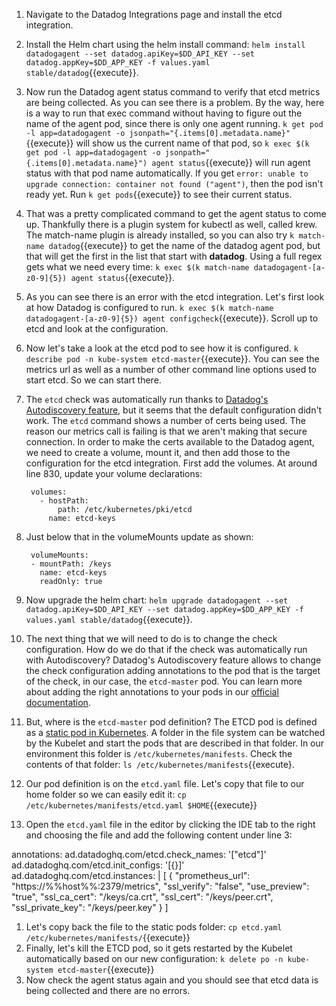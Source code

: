 1. Navigate to the Datadog Integrations page and install the etcd integration.
1. Install the Helm chart using the helm install command: `helm install datadogagent --set datadog.apiKey=$DD_API_KEY --set datadog.appKey=$DD_APP_KEY -f values.yaml stable/datadog`{{execute}}.
1. Now run the Datadog agent status command to verify that etcd metrics are being collected. As you can see there is a problem. By the way, here is a way to run that exec command without having to figure out the name of the agent pod, since there is only one agent running. `k get pod -l app=datadogagent -o jsonpath="{.items[0].metadata.name}"`{{execute}} will show us the current name of that pod, so `k exec $(k get pod -l app=datadogagent -o jsonpath="{.items[0].metadata.name}") agent status`{{execute}} will run agent status with that pod name automatically.  If you get `error: unable to upgrade connection: container not found ("agent")`, then the pod isn't ready yet. Run `k get pods`{{execute}} to see their current status.
1. That was a pretty complicated command to get the agent status to come up. Thankfully there is a plugin system for kubectl as well, called krew. The match-name plugin is already installed, so you can also try `k match-name datadog`{{execute}} to get the name of the datadog agent pod, but that will get the first in the list that start with **datadog**. Using a full regex gets what we need every time: `k exec $(k match-name datadogagent-[a-z0-9]{5}) agent status`{{execute}}.
1. As you can see there is an error with the etcd integration. Let's first look at how Datadog is configured to run. `k exec $(k match-name datadogagent-[a-z0-9]{5}) agent configcheck`{{execute}}. Scroll up to etcd and look at the configuration.
1. Now let's take a look at the etcd pod to see how it is configured. `k describe pod -n kube-system etcd-master`{{execute}}. You can see the metrics url as well as a number of other command line options used to start etcd. So we can start there.
1. The `etcd` check was automatically run thanks to [Datadog's Autodiscovery feature](https://docs.datadoghq.com/agent/kubernetes/integrations/?tab=kubernetes), but it seems that the default configuration didn't work. The `etcd` command shows a number of certs being used. The reason our metrics call is failing is that we aren't making that secure connection. In order to make the certs available to the Datadog agent, we need to create a volume, mount it, and then add those to the configuration for the etcd integration. First add the volumes. At around line 830, update your volume declarations:

        volumes:
          - hostPath:
              path: /etc/kubernetes/pki/etcd
            name: etcd-keys

1. Just below that in the volumeMounts update as shown: 

        volumeMounts:
        - mountPath: /keys
          name: etcd-keys
          readOnly: true
1. Now upgrade the helm chart: `helm upgrade datadogagent --set datadog.apiKey=$DD_API_KEY --set datadog.appKey=$DD_APP_KEY -f values.yaml stable/datadog`{{execute}}.
1. The next thing that we will need to do is to change the check configuration. How do we do that if the check was automatically run with Autodiscovery? Datadog's Autodiscovery feature allows to change the check configuration adding annotations to the pod that is the target of the check, in our case, the `etcd-master` pod. You can learn more about adding the right annotations to your pods in our [official documentation](https://docs.datadoghq.com/agent/kubernetes/integrations/?tab=kubernetes#configuration).
1. But, where is the `etcd-master` pod definition? The ETCD pod is defined as a [static pod in Kubernetes](https://kubernetes.io/docs/tasks/configure-pod-container/static-pod/#configuration-files). A folder in the file system can be watched by the Kubelet and start the pods that are described in that folder. In our environment this folder is `/etc/kubernetes/manifests`. Check the contents of that folder: `ls /etc/kubernetes/manifests`{{execute}.
1. Our pod definition is on the `etcd.yaml` file. Let's copy that file to our home folder so we can easily edit it: `cp /etc/kubernetes/manifests/etcd.yaml $HOME`{{execute}}
1. Open the `etcd.yaml` file in the editor by clicking the IDE tab to the right and choosing the file and add the following content under line 3:

  annotations:
    ad.datadoghq.com/etcd.check_names: '["etcd"]'
    ad.datadoghq.com/etcd.init_configs: '[{}]'
    ad.datadoghq.com/etcd.instances: |
      [
        {
          "prometheus_url": "https://%%host%%:2379/metrics",
          "ssl_verify": "false",
          "use_preview": "true",
          "ssl_ca_cert": "/keys/ca.crt",
          "ssl_cert": "/keys/peer.crt",
          "ssl_private_key": "/keys/peer.key"
        }
      ]
1. Let's copy back the file to the static pods folder: `cp etcd.yaml /etc/kubernetes/manifests/`{{execute}}
1. Finally, let's kill the ETCD pod, so it gets restarted by the Kubelet automatically based on our new configuration: `k delete po -n kube-system etcd-master`{{execute}}
1. Now check the agent status again and you should see that etcd data is being collected and there are no errors.